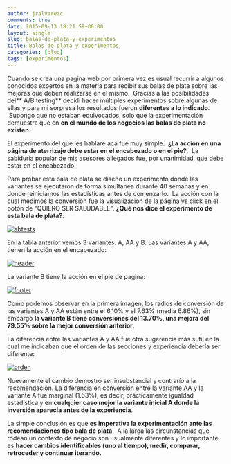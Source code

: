 ```yaml
---
author: jralvarezc
comments: true
date: 2015-09-13 18:21:59+00:00
layout: single
slug: balas-de-plata-y-experimentos
title: Balas de plata y experimentos
categories: [blog]
tags: [experimentos]
---
```


Cuando se crea una pagina web por primera vez es usual recurrir a algunos
conocidos expertos en la materia para recibir sus balas de plata sobre las
mejoras que deben realizarse en el mismo.  Gracias a las posibilidades del** A/B
testing** decidí hacer múltiples experimentos sobre algunas de ellas y para mi
sorpresa los resultados fueron **diferentes a lo indicado**.  Supongo que no
estaban equivocados, solo que la experimentación demuestra que en **en el mundo
de los negocios las balas de plata no existen**.

El experimento del que les hablaré acá fue muy simple.  **¿La acción en una
página de aterrizaje debe estar en el encabezado o en el pie?**.  La sabiduría
popular de mis asesores allegados fue, por unanimidad, que debe estar en el
encabezado.

Para probar esta bala de plata se diseño un experimento donde las variantes se
ejecutaron de forma simultanea durante 40 semanas y en donde reiniciamos las
estadísticas antes de comenzarlo.  La acción con la cual medimos la conversión
fue la visualización de la página vs click en el botón de "QUIERO SER
SALUDABLE". **¿Qué nos dice el experimento de esta bala de plata?**:

[![abtests](https://koherente.files.wordpress.com/2015/09/abtests.png?w=660)](https://koherente.files.wordpress.com/2015/09/abtests.png)

En la tabla anterior vemos 3 variantes: A, AA y B. Las variantes A y AA, tienen
la acción en el encabezado:

[![header](https://koherente.files.wordpress.com/2015/09/header.png?w=660)](https://koherente.files.wordpress.com/2015/09/header.png)

La variante B tiene la acción en el pie de pagina:

[![footer](https://koherente.files.wordpress.com/2015/09/footer.png?w=660)](https://koherente.files.wordpress.com/2015/09/footer.png)

Como podemos observar en la primera imagen, los radios de conversión de las
variantes A y AA están entre el 6.10% y el 7.63% (media 6.86%), sin embargo **la
variante B tiene conversiones del 13.70%, una mejora del 79.55% sobre la mejor
conversión anterior**.

La diferencia entre las variantes A y AA fue otra sugerencia más sutil en la
cual me indicaban que el orden de las secciones y experiencia debería ser
diferente:

[![orden](https://koherente.files.wordpress.com/2015/09/orden.png?w=660)](https://koherente.files.wordpress.com/2015/09/orden.png)

Nuevamente el cambio demostró ser insubstancial y contrarío a la
recomendación. La diferencia en conversión entre la variante AA y la variante A
fue marginal (1.53%), es decir, prácticamente igualdad estadística y en
**cualquier caso mejor la variante inicial A donde la inversión aparecía antes
de la experiencia**.

La simple conclusión es que **es imperativa la experimentación ante las
recomendaciones tipo bala de plata**.  A la larga las circunstancias que rodean
un contexto de negocio son usualmente diferentes y lo importante es **hacer
cambios identificables (uno al tiempo), medir, comparar, retroceder y continuar
iterando.**
